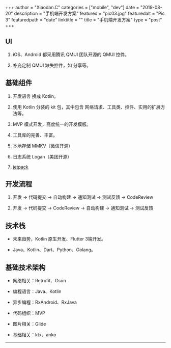 +++
author = "Xiaodan.C"
categories = ["mobile", "dev"]
date = "2019-08-20"
description = "手机端开发方案"
featured = "pic03.jpg"
featuredalt = "Pic 3"
featuredpath = "date"
linktitle = ""
title = "手机端开发方案"
type = "post"
+++

## UI

1. iOS、Android 都采用腾讯 QMUI 团队开源的 QMUI 控件。

2. 补充定制 QMUI 缺失控件，如 分享等。


## 基础组件

1. 开发语言 换成 Kotlin。

2. 使用 Kotlin 分装的 kit 包，其中包含 网络请求、工具类、控件、实用的扩展方法等。

3. MVP 模式开发，高度统一的开发模版。

4. 工具库的完善、丰富。

5. 本地存储 MMKV（微信开源）

6. 日志系统 Logan（美团开源）

7. [jetpack](https://developer.android.com/jetpack)

## 开发流程

1. 开发 -> 代码提交 -> 自动构建 -> 通知测试 -> 测试反馈 -> CodeReview 

2. 开发 -> 代码提交 -> CodeReview -> 自动构建 -> 通知测试 -> 测试反馈


## 技术栈

* 未来趋势，Kotlin 原生开发、Flutter 3端开发。

* Java、Kotlin、Dart、Python、Golang。


## 基础技术架构

* 网络相关：Retrofit、Gson

* 编程语言：Java、Kotlin

* 异步编程：RxAndroid、RxJava

* 代码组织：MVP

* 图片相关：Glide

* 基础相关：ktx、anko

---